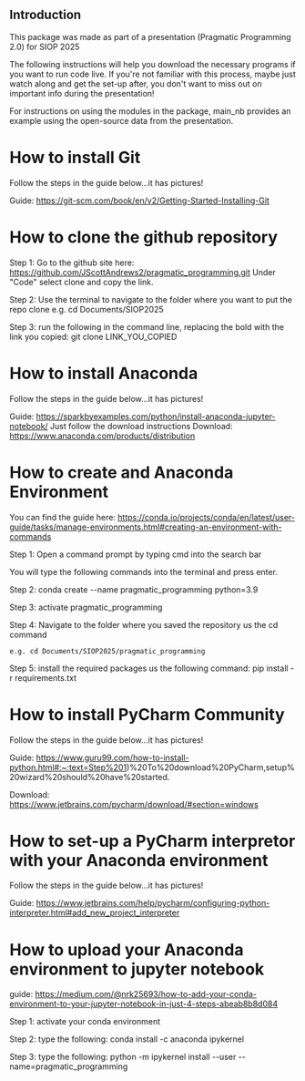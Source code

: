 ## Introduction
This package was made as part of a presentation (Pragmatic Programming 2.0) for SIOP 2025

The following instructions will help you download the necessary programs if you want to run code live. 
If you're not familiar with this process, maybe just watch along and get the set-up after, you don't want to miss out on important info during the presentation!

For instructions on using the modules in the package, main_nb provides an example using the open-source data from the presentation.

# How to install Git
Follow the steps in the guide below...it has pictures!

Guide: https://git-scm.com/book/en/v2/Getting-Started-Installing-Git


# How to clone the github repository
Step 1: Go to the github site here:  https://github.com/JScottAndrews2/pragmatic_programming.git
Under "Code" select clone and copy the link.

Step 2: Use the terminal to navigate to the folder where you want to put the repo clone
    e.g. cd Documents/SIOP2025

Step 3: run the following in the command line, replacing the bold with the link you copied: git clone LINK_YOU_COPIED


# How to install Anaconda 
Follow the steps in the guide below...it has pictures!

Guide: https://sparkbyexamples.com/python/install-anaconda-jupyter-notebook/
Just follow the download instructions
Download: https://www.anaconda.com/products/distribution

# How to create and Anaconda Environment

You can find the guide here: https://conda.io/projects/conda/en/latest/user-guide/tasks/manage-environments.html#creating-an-environment-with-commands

Step 1: Open a command prompt by typing cmd into the search bar

You will type the following commands into the terminal and press enter.

Step 2: conda create --name pragmatic_programming python=3.9

Step 3: activate pragmatic_programming

Step 4: Navigate to the folder where you saved the repository us the cd command

    e.g. cd Documents/SIOP2025/pragmatic_programming
    
Step 5: install the required packages us the following command: pip install -r requirements.txt

# How to install PyCharm Community 
Follow the steps in the guide below...it has pictures!

Guide: https://www.guru99.com/how-to-install-python.html#:~:text=Step%201)%20To%20download%20PyCharm,setup%20wizard%20should%20have%20started.

Download: https://www.jetbrains.com/pycharm/download/#section=windows

# How to set-up a PyCharm interpretor with your Anaconda environment
Follow the steps in the guide below...it has pictures!

Guide: https://www.jetbrains.com/help/pycharm/configuring-python-interpreter.html#add_new_project_interpreter

# How to upload your Anaconda environment to jupyter notebook
guide: https://medium.com/@nrk25693/how-to-add-your-conda-environment-to-your-jupyter-notebook-in-just-4-steps-abeab8b8d084

Step 1: activate your conda environment

Step 2: type the following: conda install -c anaconda ipykernel

Step 3: type the following: python -m ipykernel install --user --name=pragmatic_programming
